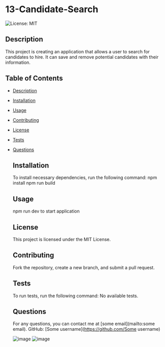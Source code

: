 # 13-Candidate-Search

![License: MIT](https://img.shields.io/badge/License-MIT-green)

  ## Description
  This project is creating an application that allows a user to search for candidates to hire. It can save and remove potential candidates with their information.


  ## Table of Contents
- [Description](#description)
- [Installation](#installation)
- [Usage](#usage)
- [Contributing](#contributing)
- [License](#license)
- [Tests](#tests)
- [Questions](#questions)


  ## Installation
  To install necessary dependencies, run the following command:
  npm install
  npm run build


  ## Usage
  npm run dev to start application


  ## License
  This project is licensed under the MIT License.


  ## Contributing
  Fork the repository, create a new branch, and submit a pull request.


  ## Tests
  To run tests, run the following command:
  No available tests.



  ## Questions
  For any questions, you can contact me at [some email](mailto:some email).
  GitHub: [Some username](https://github.com/Some username)

    ![image](https://github.com/user-attachments/assets/e84316b7-d191-4716-8a74-fb89541cc788)
  ![image](https://github.com/user-attachments/assets/a0a65509-e230-471c-abea-82c43bf0eb8e)
